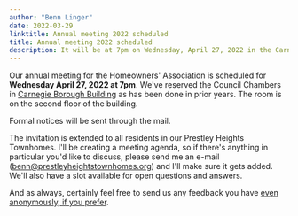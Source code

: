 ```yaml
---
author: "Benn Linger"
date: 2022-03-29
linktitle: Annual meeting 2022 scheduled
title: Annual meeting 2022 scheduled
description: It will be at 7pm on Wednesday, April 27, 2022 in the Carnegie Borough Council Chambers.
---
```


Our annual meeting for the Homeowners' Association is scheduled for **Wednesday April 27, 2022 at 7pm**. We've reserved the Council Chambers in [Carnegie Borough Building](https://www.google.com/maps/place/Carnegie+Borough+Building/@40.4043179,-80.0944187,17z/data=!3m2!4b1!5s0x8834f7d12a7021e5:0x526a5a1b39f80283!4m5!3m4!1s0x8834f7d3b463c99f:0x7a3f05159b2bed96!8m2!3d40.4043179!4d-80.0922247) as has been done in prior years. The room is on the second floor of the building.

Formal notices will be sent through the mail.

The invitation is extended to all residents in our Prestley Heights Townhomes. I'll be creating a meeting agenda, so if there's anything in particular you'd like to discuss, please send me an e-mail ([benn@prestleyheightstownhomes.org](mailto:benn@prestleyheightstownhomes.org)) and I'll make sure it gets added. We'll also have a slot available for open questions and answers.

And as always, certainly feel free to send us any feedback you have [even anonymously, if you prefer](/feedback).